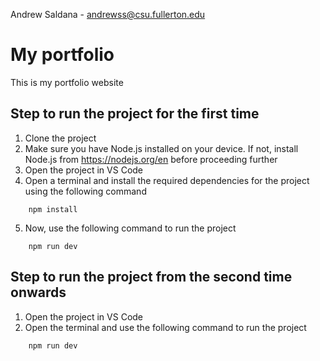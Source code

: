Andrew Saldana - andrewss@csu.fullerton.edu

# My portfolio

This is my portfolio website

## Step to run the project for the first time

1. Clone the project
2. Make sure you have Node.js installed on your device. If not, install Node.js from https://nodejs.org/en before proceeding further
3. Open the project in VS Code
4. Open a terminal and install the required dependencies for the project using the following command

```
    npm install
```

5. Now, use the following command to run the project

```
    npm run dev
```

## Step to run the project from the second time onwards

1. Open the project in VS Code
2. Open the terminal and use the following command to run the project

```
    npm run dev
```


